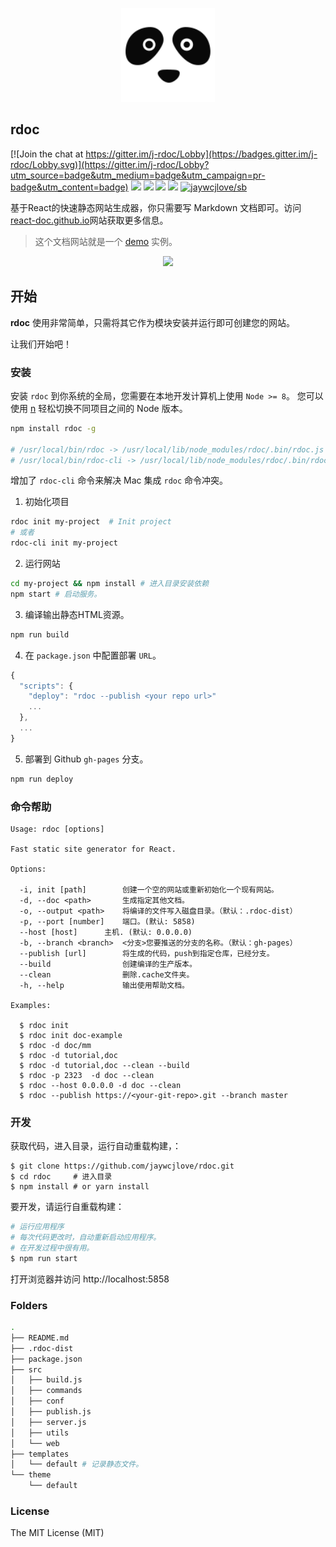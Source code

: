 <p align="center">
  <a href="https://react-doc.github.io">
    <img width="150" src="theme/default/rdoc.logo.svg?sanitize=true">
  </a>
</p>

rdoc
---

[![Join the chat at https://gitter.im/j-rdoc/Lobby](https://badges.gitter.im/j-rdoc/Lobby.svg)](https://gitter.im/j-rdoc/Lobby?utm_source=badge&utm_medium=badge&utm_campaign=pr-badge&utm_content=badge) [![](https://img.shields.io/github/issues/jaywcjlove/rdoc.svg)](https://github.com/jaywcjlove/rdoc/issues) [![](https://img.shields.io/github/forks/jaywcjlove/rdoc.svg)](https://github.com/jaywcjlove/rdoc/network) [![](https://img.shields.io/github/stars/jaywcjlove/rdoc.svg)](https://github.com/jaywcjlove/rdoc/stargazers) [![](https://img.shields.io/github/release/jaywcjlove/rdoc.svg)](https://github.com/jaywcjlove/rdoc/releases) [![jaywcjlove/sb](https://jaywcjlove.github.io/sb/lang/english.svg)](README.md)

基于React的快速静态网站生成器，你只需要写 Markdown 文档即可。访问 [react-doc.github.io](https://react-doc.github.io)网站获取更多信息。

> 这个文档网站就是一个 [demo](https://react-doc.github.io) 实例。

<div align="center">
  <img src="./rdoc.png"> 
</div>

## 开始

**rdoc** 使用非常简单，只需将其它作为模块安装并运行即可创建您的网站。

让我们开始吧！

### 安装

安装 `rdoc` 到你系统的全局，您需要在本地开发计算机上使用 `Node >= 8`。 您可以使用 [n](https://github.com/tj/n#installation) 轻松切换不同项目之间的 Node 版本。


```bash
npm install rdoc -g

# /usr/local/bin/rdoc -> /usr/local/lib/node_modules/rdoc/.bin/rdoc.js
# /usr/local/bin/rdoc-cli -> /usr/local/lib/node_modules/rdoc/.bin/rdoc.js
```

增加了 `rdoc-cli` 命令来解决 Mac 集成 `rdoc` 命令冲突。

1. 初始化项目

```bash
rdoc init my-project  # Init project
# 或者
rdoc-cli init my-project 
```

2. 运行网站

```bash
cd my-project && npm install # 进入目录安装依赖
npm start # 启动服务。
```

3. 编译输出静态HTML资源。

```bash
npm run build
```

4. 在 `package.json` 中配置部署 `URL`。

```js
{
  "scripts": {
    "deploy": "rdoc --publish <your repo url>"
    ...
  },
  ...
}
```

5. 部署到 Github `gh-pages` 分支。

```bash
npm run deploy
```

### 命令帮助

```shell
Usage: rdoc [options]

Fast static site generator for React.

Options:

  -i, init [path]        创建一个空的网站或重新初始化一个现有网站。
  -d, --doc <path>       生成指定其他文档。
  -o, --output <path>    将编译的文件写入磁盘目录。（默认：.rdoc-dist）
  -p, --port [number]    端口。(默认: 5858)
  --host [host]      主机. (默认: 0.0.0.0)
  -b, --branch <branch>  <分支>您要推送的分支的名称。（默认：gh-pages）
  --publish [url]        将生成的代码，push到指定仓库，已经分支。
  --build                创建编译的生产版本。
  --clean                删除.cache文件夹。
  -h, --help             输出使用帮助文档。

Examples:

  $ rdoc init
  $ rdoc init doc-example
  $ rdoc -d doc/mm
  $ rdoc -d tutorial,doc
  $ rdoc -d tutorial,doc --clean --build
  $ rdoc -p 2323  -d doc --clean
  $ rdoc --host 0.0.0.0 -d doc --clean
  $ rdoc --publish https://<your-git-repo>.git --branch master
```
### 开发

获取代码，进入目录，运行自动重载构建，：

```shell
$ git clone https://github.com/jaywcjlove/rdoc.git
$ cd rdoc     # 进入目录
$ npm install # or yarn install
```

要开发，请运行自重载构建：

```bash
# 运行应用程序
# 每次代码更改时，自动重新启动应用程序。
# 在开发过程中很有用。
$ npm run start
```

打开浏览器并访问 http://localhost:5858

### Folders

```bash
.
├── README.md
├── .rdoc-dist
├── package.json
├── src
│   ├── build.js
│   ├── commands
│   ├── conf
│   ├── publish.js
│   ├── server.js
│   ├── utils
│   └── web
├── templates
│   └── default # 记录静态文件。
└── theme
    └── default
```

### License

The MIT License (MIT)
